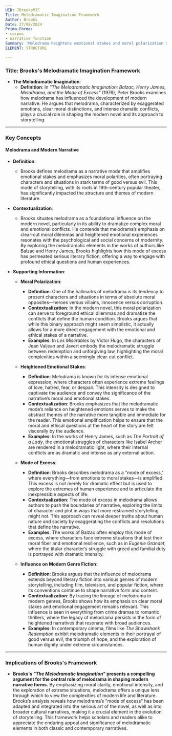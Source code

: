 ```yaml
---
UID: 7BrooksMIF
Title: Melodramatic Imagination Framework
Author: Brooks
Date: 27/08/2024
Prima-Forma:
- corpus
- narrative function
Summary: 'Melodrama heightens emotional stakes and moral polarization and is central to the development of the modern narrative: emotional stakes and moral polarization.'
ELEMENT: STRUCTURE

---
```

### Title: **Brooks's Melodramatic Imagination Framework**

- **The Melodramatic Imagination**:
  - **Definition**: In *"The Melodramatic Imagination: Balzac, Henry James, Melodrama, and the Mode of Excess"* (1976), Peter Brooks examines how melodrama has influenced the development of modern narrative. He argues that melodrama, characterized by exaggerated emotions, clear moral distinctions, and intense dramatic conflicts, plays a crucial role in shaping the modern novel and its approach to storytelling.

---

### **Key Concepts**

#### **Melodrama and Modern Narrative**

- **Definition**:
  - Brooks defines melodrama as a narrative mode that amplifies emotional stakes and emphasizes moral polarities, often portraying characters and situations in stark terms of good versus evil. This mode of storytelling, with its roots in 19th-century popular theater, has significantly impacted the structure and themes of modern literature.

- **Contextualization**:
  - Brooks situates melodrama as a foundational influence on the modern novel, particularly in its ability to dramatize complex moral and emotional conflicts. He contends that melodrama’s emphasis on clear-cut moral dilemmas and heightened emotional experiences resonates with the psychological and social concerns of modernity. By exploring the melodramatic elements in the works of authors like Balzac and Henry James, Brooks highlights how this mode of excess has permeated serious literary fiction, offering a way to engage with profound ethical questions and human experiences.

- **Supporting Information**:
  - **Moral Polarization**:
    - **Definition**: One of the hallmarks of melodrama is its tendency to present characters and situations in terms of absolute moral opposites—heroes versus villains, innocence versus corruption.
    - **Contextualization**: In the modern novel, this moral polarization can serve to foreground ethical dilemmas and dramatize the conflicts that define the human condition. Brooks argues that while this binary approach might seem simplistic, it actually allows for a more direct engagement with the emotional and ethical stakes of a narrative.
    - **Examples**: In *Les Misérables* by Victor Hugo, the characters of Jean Valjean and Javert embody the melodramatic struggle between redemption and unforgiving law, highlighting the moral complexities within a seemingly clear-cut conflict.

  - **Heightened Emotional Stakes**:
    - **Definition**: Melodrama is known for its intense emotional expression, where characters often experience extreme feelings of love, hatred, fear, or despair. This intensity is designed to captivate the audience and convey the significance of the narrative’s moral and emotional stakes.
    - **Contextualization**: Brooks emphasizes that the melodramatic mode’s reliance on heightened emotions serves to make the abstract themes of the narrative more tangible and immediate for the reader. This emotional amplification helps to ensure that the moral and ethical questions at the heart of the story are felt viscerally by the audience.
    - **Examples**: In the works of Henry James, such as *The Portrait of a Lady*, the emotional struggles of characters like Isabel Archer are rendered in a melodramatic light, where their internal conflicts are as dramatic and intense as any external action.

  - **Mode of Excess**:
    - **Definition**: Brooks describes melodrama as a "mode of excess," where everything—from emotions to moral stakes—is amplified. This excess is not merely for dramatic effect but is used to explore the extremes of human experience and to articulate the inexpressible aspects of life.
    - **Contextualization**: The mode of excess in melodrama allows authors to push the boundaries of narrative, exploring the limits of character and plot in ways that more restrained storytelling might not. This approach can reveal deeper truths about human nature and society by exaggerating the conflicts and resolutions that define the narrative.
    - **Examples**: The works of Balzac often employ this mode of excess, where characters face extreme situations that test their moral fiber and emotional resilience, such as in *Eugénie Grandet*, where the titular character’s struggle with greed and familial duty is portrayed with dramatic intensity.

  - **Influence on Modern Genre Fiction**:
    - **Definition**: Brooks argues that the influence of melodrama extends beyond literary fiction into various genres of modern storytelling, including film, television, and popular fiction, where its conventions continue to shape narrative form and content.
    - **Contextualization**: By tracing the lineage of melodrama in modern genres, Brooks shows how its emphasis on clear moral stakes and emotional engagement remains relevant. This influence is seen in everything from crime dramas to romantic thrillers, where the legacy of melodrama persists in the form of heightened narratives that resonate with broad audiences.
    - **Examples**: In contemporary cinema, films like *The Shawshank Redemption* exhibit melodramatic elements in their portrayal of good versus evil, the triumph of hope, and the exploration of human dignity under extreme circumstances.

---

### **Implications of Brooks's Framework**

- **Brooks's *"The Melodramatic Imagination"* presents a compelling argument for the central role of melodrama in shaping modern narrative forms.** By emphasizing moral clarity, emotional intensity, and the exploration of extreme situations, melodrama offers a unique lens through which to view the complexities of modern life and literature. Brooks’s analysis reveals how melodrama’s "mode of excess" has been adapted and integrated into the serious art of the novel, as well as into broader cultural narratives, making it a crucial element in the evolution of storytelling. This framework helps scholars and readers alike to appreciate the enduring appeal and significance of melodramatic elements in both classic and contemporary narratives.